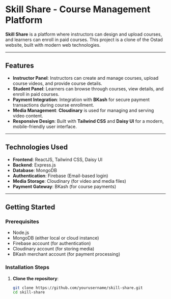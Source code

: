# Skill Share - Course Management Platform

**Skill Share** is a platform where instructors can design and upload courses, and learners can enroll in paid courses. This project is a clone of the Ostad website, built with modern web technologies.

---

## Features

- **Instructor Panel**: Instructors can create and manage courses, upload course videos, and provide course details.
- **Student Panel**: Learners can browse through courses, view details, and enroll in paid courses.
- **Payment Integration**: Integration with **BKash** for secure payment transactions during course enrollment.
- **Media Management**: **Cloudinary** is used for managing and serving video content.
- **Responsive Design**: Built with **Tailwind CSS** and **Daisy UI** for a modern, mobile-friendly user interface.

---

## Technologies Used

- **Frontend**: ReactJS, Tailwind CSS, Daisy UI
- **Backend**: Express.js
- **Database**: MongoDB
- **Authentication**: Firebase (Email-based login)
- **Media Storage**: Cloudinary (for video and media files)
- **Payment Gateway**: BKash (for course payments)

---

## Getting Started

### Prerequisites

- Node.js
- MongoDB (either local or cloud instance)
- Firebase account (for authentication)
- Cloudinary account (for storing media)
- BKash merchant account (for payment processing)

### Installation Steps

1. **Clone the repository**:
   ```bash
   git clone https://github.com/yourusername/skill-share.git
   cd skill-share
